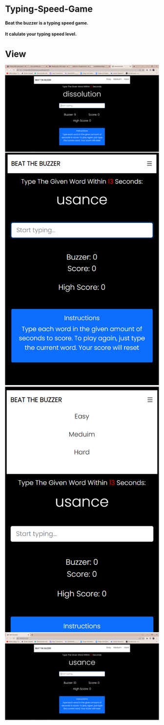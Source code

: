 # Typing-Speed-Game
<h4> Beat the buzzer is a typing speed game. </h4>
<h4>It calulate your typing speed level.</h4>


# View 
<img src="./assest/image/Screenshot (113).png" alt="">
<img src="./assest/image/Screenshot (116).png" alt="">
<img src="./assest/image/Screenshot (117).png" alt="">
<img src="./assest/image/Screenshot (118).png" alt="">
